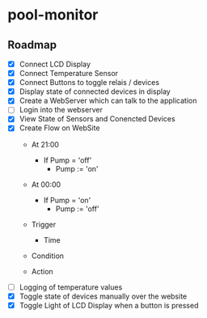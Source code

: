 # pool-monitor

## Roadmap

- [x] Connect LCD Display
- [x] Connect Temperature Sensor
- [x] Connect Buttons to toggle relais / devices
- [x] Display state of connected devices in display
- [x] Create a WebServer which can talk to the application
- [ ] Login into the webserver
- [x] View State of Sensors and Conencted Devices
- [x] Create Flow on WebSite
    - At 21:00
        - If Pump = 'off'
            - Pump := 'on'
    - At 00:00
        - If Pump = 'on'
            - Pump := 'off'
    
    - Trigger
        - Time
    - Condition
    - Action
- [ ] Logging of temperature values
- [x] Toggle state of devices manually over the website
- [x] Toggle Light of LCD Display when a button is pressed